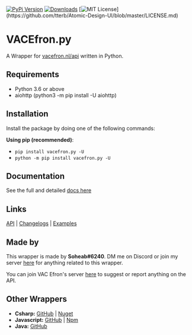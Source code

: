 [![PyPi Version](https://img.shields.io/pypi/v/vacefron.py.svg)](https://pypi.python.org/pypi/vacefron.py/)
[![Downloads](https://pepy.tech/badge/vacefron-py)](https://pepy.tech/project/vacefron-py)
[![MIT License](https://img.shields.io/apm/l/atomic-design-ui.svg?)](https://github.com/tterb/Atomic-Design-UI/blob/master/LICENSE.md)

# VACEfron.py

A Wrapper for [vacefron.nl/api](https://vacefron.nl/api/) written in Python.

## Requirements

- Python 3.6 or above
- aiohttp (python3 -m pip install -U aiohttp)

## Installation

Install the package by doing one of the following commands:

**Using pip (recommended)**:

- `pip install vacefron.py -U`
- `python -m pip install vacefron.py -U`

## Documentation

See the full and detailed [docs here](docs.md)

## Links

[API](https://vacefron.nl/api/) | [Changelogs](https://github.com/Soheab/vacefron.py/blob/master/changelog.md) | [Examples](https://github.com/Soheab/vacefron.py/blob/master/docs.md#examples)

## Made by

This wrapper is made by **Soheab#6240**. DM me on Discord or join my server [here](https://discord.gg/yCzcfju) for
anything related to this wrapper.

You can join VAC Efron's server [here](https://discord.gg/xJ2HRxZ) to suggest or report anything on the API.

## Other Wrappers

- **Csharp:** [GitHub](https://github.com/VACEfron/VACEfron.NET) | [Nuget](https://www.nuget.org/packages/VACEfron.NET)
- **Javascript:** [GitHub](https://github.com/Sidemen19/VACEfron.js) | [Npm](https://npmjs.com/package/vacefron)
- **Java:** [GitHub](https://github.com/thunderstorm010/VACEfron4J)
